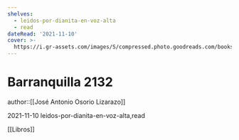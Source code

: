 ```yaml
---
shelves:
  - leidos-por-dianita-en-voz-alta
  - read
dateRead: '2021-11-10'
cover: >-
  https://i.gr-assets.com/images/S/compressed.photo.goodreads.com/books/1636435657l/59572645._SX318_.jpg
---
```

# Barranquilla 2132

author::[[José Antonio Osorio Lizarazo]]

2021-11-10
leidos-por-dianita-en-voz-alta,read

[[Libros]]